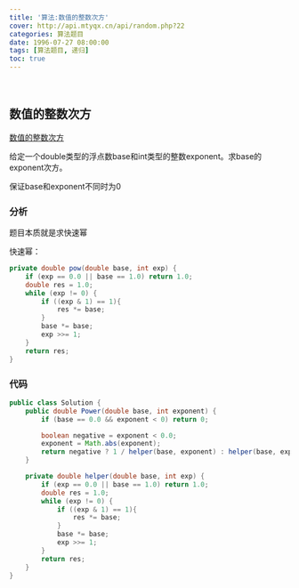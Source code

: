 ```yaml
---
title: '算法:数值的整数次方'
cover: http://api.mtyqx.cn/api/random.php?22
categories: 算法题目
date: 1996-07-27 08:00:00
tags: [算法题目, 递归]
toc: true
---
```


<br/>

<!--more-->

## 数值的整数次方

[数值的整数次方](https://www.nowcoder.com/practice/1a834e5e3e1a4b7ba251417554e07c00?tpId=13&tqId=11165&tPage=1&rp=1&ru=%2Fta%2Fcoding-interviews&qru=%2Fta%2Fcoding-interviews%2Fquestion-ranking)

给定一个double类型的浮点数base和int类型的整数exponent。求base的exponent次方。 

保证base和exponent不同时为0 

### 分析

题目本质就是求快速幂

快速幂：

```java
private double pow(double base, int exp) {
    if (exp == 0.0 || base == 1.0) return 1.0;
    double res = 1.0;
    while (exp != 0) {
        if ((exp & 1) == 1){
            res *= base;
        }
        base *= base;
        exp >>= 1;
    }
    return res;
}
```

### 代码

```java
public class Solution {
    public double Power(double base, int exponent) {
        if (base == 0.0 && exponent < 0) return 0;

        boolean negative = exponent < 0.0;
        exponent = Math.abs(exponent);
        return negative ? 1 / helper(base, exponent) : helper(base, exponent);
    }

    private double helper(double base, int exp) {
        if (exp == 0.0 || base == 1.0) return 1.0;
        double res = 1.0;
        while (exp != 0) {
            if ((exp & 1) == 1){
                res *= base;
            }
            base *= base;
            exp >>= 1;
        }
        return res;
    }
}
```

